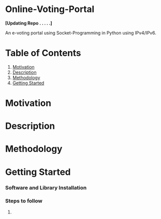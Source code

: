 # Online-Voting-Portal

**[Updating Repo . . . . .]**

An e-voting portal using Socket-Programming in Python using IPv4/IPv6.

# Table of Contents

1. [Motivation](#motivation)  
2. [Description](#description)  
4. [Methodology](#methodology)
5. [Getting Started](#getting-started)

 
# Motivation


# Description



# Methodology


# Getting Started
### Software and Library Installation


### Steps to follow
1. 

